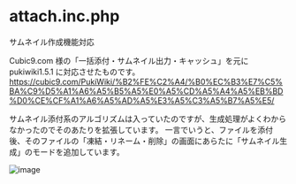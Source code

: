 # attach.inc.php
 サムネイル作成機能対応
 
 
Cubic9.com 様の「一括添付・サムネイル出力・キャッシュ」を元にpukiwiki1.5.1 に対応させたものです。
https://cubic9.com/PukiWiki/%B2%FE%C2%A4/%B0%EC%B3%E7%C5%BA%C9%D5%A1%A6%A5%B5%A5%E0%A5%CD%A5%A4%A5%EB%BD%D0%CE%CF%A1%A6%A5%AD%A5%E3%A5%C3%A5%B7%A5%E5/

サムネイル添付系のアルゴリズムは入っていたのですが、生成処理がよくわからなかったのでそのあたりを拡張しています。
一言でいうと、ファイルを添付後、そのファイルの「凍結・リネーム・削除」の画面にあらたに「サムネイル生成」のモードを追加しています。

![image](https://user-images.githubusercontent.com/91354533/137610961-dfae04de-ad29-4d0b-8c45-0f22baa7651d.png)

